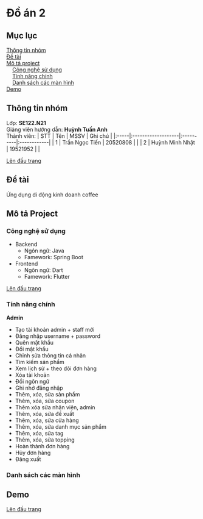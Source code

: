 # **Đồ án 2**
<a name="top"><a>
## Mục lục

[Thông tin nhóm](#info)\
[Đề tài](#topic)\
[Mô tả project](#project)\
&nbsp;&nbsp;&nbsp; [Công nghệ sử dụng](#use)\
&nbsp;&nbsp;&nbsp; [Tính năng chính](#main-feature)\
&nbsp;&nbsp;&nbsp; [Danh sách các màn hình](#screen)\
[Demo](#demo)

## Thông tin nhóm <a name="info"></a>

Lớp: **SE122.N21** \
Giảng viên hướng dẫn: **Huỳnh Tuấn Anh** \
Thành viên:
| STT  | Tên                | MSSV      | Ghi chú     |
|:-----|:-------------------|:----------|:------------|
|  1   |  Trần Ngọc Tiến | 20520808  |  |
|  2   |  Huỳnh Minh Nhật    |  19521952 |             |

[Lên đầu trang](#top)
## Đề tài <a name="topic"></a>

Ứng dụng di động kinh doanh coffee

## Mô tả Project <a name="project"></a>

### Công nghệ sử dụng <a name="use"></a>
- Backend
    - Ngôn ngữ: Java
    - Famework: Spring Boot
- Frontend
    - Ngôn ngữ: Dart
    - Famework: Flutter

[Lên đầu trang](#top)
### Tính năng chính <a name="main-feature"></a>

**Admin**
- Tạo tài khoản admin + staff mới
- Đăng nhập username + password
- Quên mật khẩu
- Đổi mật khẩu
- Chỉnh sửa thông tin cá nhân
- Tìm kiếm sản phẩm
- Xem lịch sử + theo dõi đơn hàng 
- Xóa tài khoản
- Đổi ngôn ngữ
- Ghi nhớ đăng nhập
- Thêm, xóa, sửa sản phẩm
- Thêm, xóa, sửa coupon
- Thêm xóa sửa nhân viên, admin
- Thêm, xóa, sửa đề xuất
- Thêm, xóa, sửa cửa hàng
- Thêm, xóa, sửa danh mục sản phẩm
- Thêm, xóa, sửa tag
- Thêm, xóa, sửa topping
- Hoàn thành đơn hàng
- Hủy đơn hàng
- Đăng xuất

### Danh sách các màn hình <a name="screen"></a>
## Demo <a name="demo"></a>
  
[Lên đầu trang](#top)
